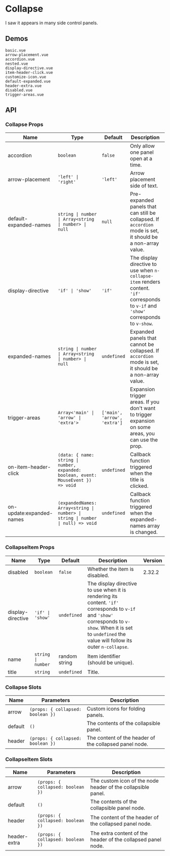 # Collapse

I saw it appears in many side control panels.

## Demos

```demo
basic.vue
arrow-placement.vue
accordion.vue
nested.vue
display-directive.vue
item-header-click.vue
customize-icon.vue
default-expanded.vue
header-extra.vue
disabled.vue
trigger-areas.vue
```

## API

### Collapse Props

| Name | Type | Default | Description | Version |
| --- | --- | --- | --- | --- |
| accordion | `boolean` | `false` | Only allow one panel open at a time. |
| arrow-placement | `'left' \| 'right'` | `'left'` | Arrow placement side of text. |
| default-expanded-names | `string \| number \| Array<string \| number> \| null` | `null` | Pre-expanded panels that can still be collapsed. If `accordion` mode is set, it should be a non-array value. |
| display-directive | `'if' \| 'show'` | `'if'` | The display directive to use when `n-collapse-item` renders content. `'if'` corresponds to `v-if` and `'show'` corresponds to `v-show`. |
| expanded-names | `string \| number \| Array<string \| number> \| null` | `undefined` | Expanded panels that cannot be collapsed. If `accordion` mode is set, it should be a non-array value. |
| trigger-areas | `Array<'main' \| 'arrow' \| 'extra'>` | `['main', 'arrow', 'extra']` | Expansion trigger areas. If you don't want to trigger expansion on some areas, you can use the prop. | 2.37.1 |
| on-item-header-click | `(data: { name: string \| number, expanded: boolean, event: MouseEvent }) => void` | `undefined` | Callback function triggered when the title is clicked. |
| on-update:expanded-names | `(expandedNames: Array<string \| number> \| string \| number \| null) => void` | `undefined` | Callback function triggered when the expanded-names array is changed. |

### CollapseItem Props

| Name | Type | Default | Description | Version |
| --- | --- | --- | --- | --- |
| disabled | `boolean` | `false` | Whether the item is disabled. | 2.32.2 |
| display-directive | `'if' \| 'show'` | `undefined` | The display directive to use when it is rendering its content. `'if'` corresponds to `v-if` and `'show'` corresponds to `v-show`. When it is set to `undefined` the value will follow its outer `n-collapse`. |  |
| name | `string \| number` | random string | Item identifier (should be unique). |  |
| title | `string` | `undefined` | Title. |  |

### Collapse Slots

| Name | Parameters | Description |
| --- | --- | --- |
| arrow | `(props: { collapsed: boolean })` | Custom icons for folding panels. |
| default | `()` | The contents of the collapsible panel. |
| header | `(props: { collapsed: boolean })` | The content of the header of the collapsed panel node. |

### CollapseItem Slots

| Name | Parameters | Description |
| --- | --- | --- |
| arrow | `(props: { collapsed: boolean })` | The custom icon of the node header of the collapsible panel. |
| default | `()` | The contents of the collapsible panel node. |
| header | `(props: { collapsed: boolean })` | The content of the header of the collapsed panel node. |
| header-extra | `(props: { collapsed: boolean })` | The extra content of the header of the collapsed panel node. |
